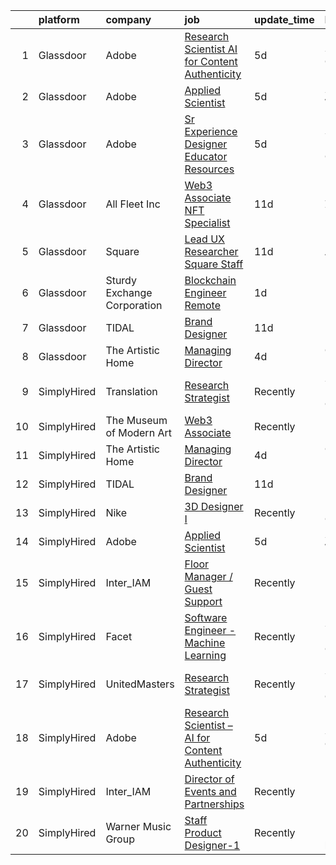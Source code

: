 

|    | platform    | company                     | job                                                                                                                                                                                                                                                                                                                                                                                                                                                                                                                                                                                                                                                                                                                                                                                                                                                                                        | update_time   | location                 |
|---:|:------------|:----------------------------|:-------------------------------------------------------------------------------------------------------------------------------------------------------------------------------------------------------------------------------------------------------------------------------------------------------------------------------------------------------------------------------------------------------------------------------------------------------------------------------------------------------------------------------------------------------------------------------------------------------------------------------------------------------------------------------------------------------------------------------------------------------------------------------------------------------------------------------------------------------------------------------------------|:--------------|:-------------------------|
|  1 | Glassdoor   | Adobe                       | [Research Scientist   AI for Content Authenticity](https://www.glassdoor.com/partner/jobListing.htm?pos=105&ao=1136043&s=58&guid=000001821536b0baa91b301062053c0b&src=GD_JOB_AD&t=SR&vt=w&cs=1_2cec4a64&cb=1658213282212&jobListingId=1008002524649&jrtk=3-0-1g8ajdc7vk60s801-1g8ajdc8fg4e4800-59abcfd367f0c6f2-)                                                                                                                                                                                                                                                                                                                                                                                                                                                                                                                                                                          | 5d            | San Jose, CA             |
|  2 | Glassdoor   | Adobe                       | [Applied Scientist](https://www.glassdoor.com/partner/jobListing.htm?pos=106&ao=1136043&s=58&guid=000001821536b0baa91b301062053c0b&src=GD_JOB_AD&t=SR&vt=w&cs=1_7ddc9f3f&cb=1658213282212&jobListingId=1008002513355&jrtk=3-0-1g8ajdc7vk60s801-1g8ajdc8fg4e4800-1f282fbfde7d387b-)                                                                                                                                                                                                                                                                                                                                                                                                                                                                                                                                                                                                         | 5d            | Seattle, WA              |
|  3 | Glassdoor   | Adobe                       | [Sr Experience Designer  Educator Resources](https://www.glassdoor.com/partner/jobListing.htm?pos=107&ao=1136043&s=58&guid=000001821536b0baa91b301062053c0b&src=GD_JOB_AD&t=SR&vt=w&cs=1_54cce328&cb=1658213282212&jobListingId=1008002526524&jrtk=3-0-1g8ajdc7vk60s801-1g8ajdc8fg4e4800-377edc9fe295c2cd-)                                                                                                                                                                                                                                                                                                                                                                                                                                                                                                                                                                                | 5d            | San Francisco, CA        |
|  4 | Glassdoor   | All Fleet Inc               | [Web3 Associate   NFT Specialist](https://www.glassdoor.com/partner/jobListing.htm?pos=101&ao=1110586&s=58&guid=000001821536b0baa91b301062053c0b&src=GD_JOB_AD&t=SR&vt=w&ea=1&cs=1_78baadcf&cb=1658213282211&jobListingId=1007990811083&cpc=F5E96E35A1725171&jrtk=3-0-1g8ajdc7vk60s801-1g8ajdc8fg4e4800-0ed09dea353dd073--6NYlbfkN0AtlW_omU2Xx3W-19HQ_drmTKCWebiHnmA5lS5PDL5G8byyb_cVqG1a5cUmTcwFafQ3qhOZ60w2v3j4Pa4rkUt6EdvziXUDip5jwSVdhurbiWmgDmbNHN71DjmC1h-YEYyICTAHoIxzAFhxhzl_bJoEk5heshHaBve2sorqhXtW4yNvnxu7d-JmpZdaiM1Qy8pT-dSUnKmt88M9qnTAZkueoDjfy6jv5md-O2hsPlJy8sWCDRW58PyPBQyw3E785VkofydoF67cZDe5x-8SjP06ssx_4zSeL2B6DdDqmlUDw4h9VD70ImDUOLKHC7ydxeNDDY8GC4kg3l_AzMf2ed0L5x6YZ8OM0pzOaVrYT50ehNJXmxGuV1hBZMPgvtl83yZ6b31nIIVbpuuGDlpQAmBZ_XUaFzRifYOLSOckLmbCO1f4_bopJTVmK3zU8nEU6ERLwj1kbbYUPmAs3icms4stBFBAqHyprUgIe4lTCcEya5sEVJ0HboGF5n2XefB0Se9s0cTKzNvlm_YDkWzRqxgK) | 11d           | Zion, IL                 |
|  5 | Glassdoor   | Square                      | [Lead UX Researcher  Square Staff](https://www.glassdoor.com/partner/jobListing.htm?pos=108&ao=1136043&s=58&guid=000001821536b0baa91b301062053c0b&src=GD_JOB_AD&t=SR&vt=w&cs=1_203459df&cb=1658213282212&jobListingId=1007991680517&jrtk=3-0-1g8ajdc7vk60s801-1g8ajdc8fg4e4800-492af57a66ea053e-)                                                                                                                                                                                                                                                                                                                                                                                                                                                                                                                                                                                          | 11d           | Austin, TX               |
|  6 | Glassdoor   | Sturdy Exchange Corporation | [Blockchain Engineer  Remote ](https://www.glassdoor.com/partner/jobListing.htm?pos=103&ao=1136043&s=58&guid=000001821536b0baa91b301062053c0b&src=GD_JOB_AD&t=SR&vt=w&ea=1&cs=1_e7b24d1a&cb=1658213282211&jobListingId=1008010329731&jrtk=3-0-1g8ajdc7vk60s801-1g8ajdc8fg4e4800-7d55b355f04952f3-)                                                                                                                                                                                                                                                                                                                                                                                                                                                                                                                                                                                         | 1d            | Remote                   |
|  7 | Glassdoor   | TIDAL                       | [Brand Designer](https://www.glassdoor.com/partner/jobListing.htm?pos=104&ao=1136043&s=58&guid=000001821536b0baa91b301062053c0b&src=GD_JOB_AD&t=SR&vt=w&cs=1_2deff10d&cb=1658213282212&jobListingId=1007991684188&jrtk=3-0-1g8ajdc7vk60s801-1g8ajdc8fg4e4800-34481a920c14f864-)                                                                                                                                                                                                                                                                                                                                                                                                                                                                                                                                                                                                            | 11d           | New York, NY             |
|  8 | Glassdoor   | The Artistic Home           | [Managing Director](https://www.glassdoor.com/partner/jobListing.htm?pos=102&ao=1110586&s=58&guid=000001821536b0baa91b301062053c0b&src=GD_JOB_AD&t=SR&vt=w&ea=1&cs=1_62d846ab&cb=1658213282212&jobListingId=1008006345392&cpc=8795CF9063CD573D&jrtk=3-0-1g8ajdc7vk60s801-1g8ajdc8fg4e4800-fd83efb5630abaa4--6NYlbfkN0BK9GXDcakwdiqmeo8o-2GvkYnmPkq7xevAHdeF_847qtWIb67PS4cSfKXGz5DkcFwSc36MgYsxbMKa2k3YPkr7e8fJBTEaj-oNeB41ItF5ijhP9ZMUgjWR0v7dPUIKiyYIqoQQWBDV5mt56FhR_tRcSyZIZNBDA_SRCC0Rfdje0Aizp30DVmNbGOzudj3zkGtRbZXQAI_Eyu6ln61Fq53yg4dlTROvZzoDmRfcAcsMZJHy5HqA6a_CH1l6QDndbt7ckXMwM3yQOZ0f_UFOGTy2G-1EL9FvDbNieabHkFjvlw1jImfIL_6T9wfBX-yQZNKr0aC0al-rqF5tpuDW6ztenVyxNbazcqdIRj9p12NfdTG_6GigTRHfyFjBGMOHfiLNtsoPzeR7ZK9juEHA8mK2o2BtPQw8krbmcaQq4eyuwqXytViyptqSouQKK1KYM1WxPiVs4xq3_HLogOuRayZBf714m_XdsXd71OtDE7-Y1w%3D%3D)                                                   | 4d            | Chicago, IL              |
|  9 | SimplyHired | Translation                 | [Research Strategist](https://www.simplyhired.com/job/QhlNO6tzMwLs37zg_ddKmO4yszqOHywEf52ejSJjLxlJv-xSNn1VpQ?q=generative+artist)                                                                                                                                                                                                                                                                                                                                                                                                                                                                                                                                                                                                                                                                                                                                                          | Recently      | San Francisco, CA        |
| 10 | SimplyHired | The Museum of Modern Art    | [Web3 Associate](https://www.simplyhired.com/job/YuKI2tqG1D95R1pZjD5X4TDL5EorwMNgW-VnZr6KMSpp97UaGBSgSg?q=generative+artist)                                                                                                                                                                                                                                                                                                                                                                                                                                                                                                                                                                                                                                                                                                                                                               | Recently      | New York, NY             |
| 11 | SimplyHired | The Artistic Home           | [Managing Director](https://www.simplyhired.com/job/lFgMfLkE95KljYvgEZmnj-yCQjpbK0oB8pzwy4LYCxXHpTecmLhv5A?q=generative+artist)                                                                                                                                                                                                                                                                                                                                                                                                                                                                                                                                                                                                                                                                                                                                                            | 4d            | Chicago, IL              |
| 12 | SimplyHired | TIDAL                       | [Brand Designer](https://www.simplyhired.com/job/W4F8mdim2I5jInCUJhr_gyMHF65JeVCq2EE-ZrG4F3e8irRd3_ZE9A?q=generative+artist)                                                                                                                                                                                                                                                                                                                                                                                                                                                                                                                                                                                                                                                                                                                                                               | 11d           | New York, NY             |
| 13 | SimplyHired | Nike                        | [3D Designer I](https://www.simplyhired.com/job/VIQl9bidPdjdl0kOo8f4Xb6lk-Uf1P7aGtvTl07Ays0ZyFkZ8ibgWA?q=generative+artist)                                                                                                                                                                                                                                                                                                                                                                                                                                                                                                                                                                                                                                                                                                                                                                | Recently      | Beaverton, OR            |
| 14 | SimplyHired | Adobe                       | [Applied Scientist](https://www.simplyhired.com/job/sKpCNPBXo8o_WEQzyGq70m25J9qmSITWRtdoyv10THH1qsCyumN2nA?q=generative+artist)                                                                                                                                                                                                                                                                                                                                                                                                                                                                                                                                                                                                                                                                                                                                                            | 5d            | Seattle, WA              |
| 15 | SimplyHired | Inter_IAM                   | [Floor Manager / Guest Support](https://www.simplyhired.com/job/WSfnHCwoGuJob_jqjF6XElyiRUxG-5nV2LgdoroMYSiYOSUyEzucLQ?q=generative+artist)                                                                                                                                                                                                                                                                                                                                                                                                                                                                                                                                                                                                                                                                                                                                                | Recently      | Manhattan, NY            |
| 16 | SimplyHired | Facet                       | [Software Engineer - Machine Learning](https://www.simplyhired.com/job/rRl7LpYqGiIowLAwzbrNzMgXtXTFbKgtp-z9fo66PKEqX4Q6nYlO_w?q=generative+artist)                                                                                                                                                                                                                                                                                                                                                                                                                                                                                                                                                                                                                                                                                                                                         | Recently      | San Francisco, CA        |
| 17 | SimplyHired | UnitedMasters               | [Research Strategist](https://www.simplyhired.com/job/8XM5DpGjYzxSQZvpz__rV21LPdlP8huVLxt47BNjIvSePkgehAk8zQ?q=generative+artist)                                                                                                                                                                                                                                                                                                                                                                                                                                                                                                                                                                                                                                                                                                                                                          | Recently      | San Francisco, CA        |
| 18 | SimplyHired | Adobe                       | [Research Scientist – AI for Content Authenticity](https://www.simplyhired.com/job/QL5r5aske2BWK-u4AUbxiOqW1ozntpSx2lfYI5bjh3PpP5Y9KI-PMQ?q=generative+artist)                                                                                                                                                                                                                                                                                                                                                                                                                                                                                                                                                                                                                                                                                                                             | 5d            | San Jose, CA             |
| 19 | SimplyHired | Inter_IAM                   | [Director of Events and Partnerships](https://www.simplyhired.com/job/aU6JBfHEfGu49F2UMIn9apjUjnhJAWmmTtqrW_HwkyN7cny4QjAnmg?q=generative+artist)                                                                                                                                                                                                                                                                                                                                                                                                                                                                                                                                                                                                                                                                                                                                          | Recently      | Manhattan, NY            |
| 20 | SimplyHired | Warner Music Group          | [Staff Product Designer-1](https://www.simplyhired.com/job/15Xni4fsJ0kq3OjlSOYyjnuNHrH97QRtA8n2AFAVIdKtbHHespgZZg?q=generative+artist)                                                                                                                                                                                                                                                                                                                                                                                                                                                                                                                                                                                                                                                                                                                                                     | Recently      | New York, NY +1 location |